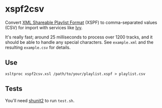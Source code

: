 xspf2csv
========

Convert [XML Shareable Playlist Format](http://xspf.org/) (XSPF) to comma-separated values (CSV) for import with services like [Ivy](http://ivyishere.org/).

It's really fast; around 25 milliseconds to process over 1200 tracks, and it should be able to handle any special characters. See `example.xml` and the resulting `example.csv` for details.

Use
---

    xsltproc xspf2csv.xsl /path/to/your/playlist.xspf > playlist.csv

Tests
-----

You'll need [shunit2](http://code.google.com/p/shunit2/) to run `test.sh`.
